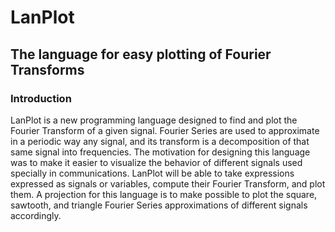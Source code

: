 <h1> LanPlot </h1>

<h2> The language for easy plotting of Fourier Transforms </h2>


<h3> Introduction </h3>

LanPlot is a new programming language designed to find and plot the Fourier Transform of a given signal. Fourier Series are used to approximate in a periodic way any signal, and its transform is a decomposition of that same signal into frequencies. The motivation for designing this language was to make it easier to visualize the behavior of different signals used specially in communications. LanPlot will be able to take expressions expressed as signals or variables, compute their Fourier Transform, and plot them. A projection for this language is to make possible to plot the square, sawtooth, and triangle Fourier Series approximations of different signals accordingly. 

